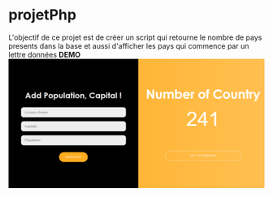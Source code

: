 # projetPhp
L'objectif de ce projet  est de créer un script qui retourne le nombre de pays presents dans la base et aussi d'afficher les pays qui commence
par un lettre données 
**DEMO**
![](Capture%20d’écran%20(7).png)


